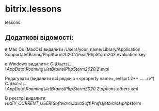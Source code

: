 # bitrix.lessons
lessons


## Додаткові відомості:

в Mac Os (MacOs) видалити
/Users/your_name/Library/Application Support/JetBrains/PhpStorm2020.2/eval/PhpStorm202.evaluation.key

в Windows видалити: 
_C:\Users\…\AppData\Roaming\JetBrains\PhpStorm2020.2\eval_

Редагувати (видалити всі рядки з «<property name=„evlsprt.2** ……/>“) 
_C:\Users\…\AppData\Roaming\JetBrains\PhpStorm2020.2\options\others.xml_

В реєстрі видалити: 
_HKEY_CURRENT_USER\Software\JavaSoft\Prefs\jetbrains\phpstorm_
